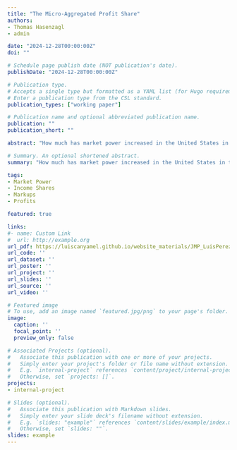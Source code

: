 ```yaml
---
title: "The Micro-Aggregated Profit Share"
authors:
- Thomas Hasenzagl
- admin

date: "2024-12-28T00:00:00Z"
doi: ""

# Schedule page publish date (NOT publication's date).
publishDate: "2024-12-28T00:00:00Z"

# Publication type.
# Accepts a single type but formatted as a YAML list (for Hugo requirements).
# Enter a publication type from the CSL standard.
publication_types: ["working paper"]

# Publication name and optional abbreviated publication name.
publication: ""
publication_short: ""

abstract: "How much has market power increased in the United States in the last fifty years? And how did the rise in market power affect aggregate profits? Using micro-level data from U.S. Compustat, we find that several indicators of market power have steadily increased since 1970. In particular, the aggregate markup has gone up from 10% of price over marginal cost in 1970 to 23% in 2020, and aggregate returns to scale have risen from 1.00 to 1.13. We connect these market-power indicators to profitability by showing that the aggregate profit share can be expressed in terms of the aggregate markup, aggregate returns to scale, and a sufficient statistic for production networks that captures double marginalization in the economy. We find that despite the rise in market power, the profit share has been constant at 18% of GDP because the increase in monopoly rents (associated with increasing markups) has been completely offset by rising fixed costs and changes in technology. Our empirical results have subtle implications for policymakers: overly aggressive enforcement of antitrust law could decrease firm dynamism and paradoxically lead to lower competition and higher market power."

# Summary. An optional shortened abstract.
summary: "How much has market power increased in the United States in the last fifty years? And how did the rise in market power affect aggregate profits?"

tags:
- Market Power
- Income Shares
- Markups
- Profits

featured: true

links:
#- name: Custom Link
#  url: http://example.org
url_pdf: https://luiscanyamel.github.io/website_materials/JMP_LuisPerez.pdf
url_code: ''
url_dataset: ''
url_poster: ''
url_project: ''
url_slides: ''
url_source: ''
url_video: ''

# Featured image
# To use, add an image named `featured.jpg/png` to your page's folder. 
image:
  caption: ''
  focal_point: ''
  preview_only: false

# Associated Projects (optional).
#   Associate this publication with one or more of your projects.
#   Simply enter your project's folder or file name without extension.
#   E.g. `internal-project` references `content/project/internal-project/index.md`.
#   Otherwise, set `projects: []`.
projects:
- internal-project

# Slides (optional).
#   Associate this publication with Markdown slides.
#   Simply enter your slide deck's filename without extension.
#   E.g. `slides: "example"` references `content/slides/example/index.md`.
#   Otherwise, set `slides: ""`.
slides: example
---
```




